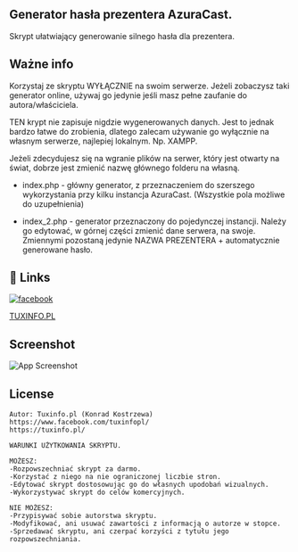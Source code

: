 ## Generator hasła prezentera AzuraCast.

Skrypt ułatwiający generowanie silnego hasła dla prezentera.

## Ważne info

Korzystaj ze skryptu WYŁĄCZNIE na swoim serwerze.
Jeżeli zobaczysz taki generator online, używaj go jedynie jeśli masz pełne zaufanie do autora/właściciela.

TEN krypt nie zapisuje nigdzie wygenerowanych danych.
Jest to jednak bardzo łatwe do zrobienia, dlatego zalecam używanie go wyłącznie na własnym serwerze, najlepiej lokalnym. 
Np. XAMPP.

Jeżeli zdecydujesz się na wgranie plików na serwer, który jest otwarty na świat, dobrze jest zmienić nazwę głównego folderu na własną. 


- index.php - główny generator, z przeznaczeniem do szerszego wykorzystania przy kilku instancja AzuraCast. (Wszystkie pola możliwe do uzupełnienia) 

- index_2.php - generator przeznaczony do pojedynczej instancji. Należy go edytować, w górnej części zmienić dane serwera, na swoje. Zmiennymi pozostaną jedynie NAZWA PREZENTERA + automatycznie generowane hasło. 

## 🔗 Links
[![facebook](https://img.shields.io/badge/facebook-4267B2?style=for-the-badge&logo=facebook&logoColor=white)](https://www.facebook.com/tuxinfopl)

[TUXINFO.PL](https://tuxinfo.pl)


## Screenshot

![App Screenshot](https://tuxinfo.pl/wp-content/uploads/2023/07/screen-generator.png)


## License

    Autor: Tuxinfo.pl (Konrad Kostrzewa)
    https://www.facebook.com/tuxinfopl/
    https://tuxinfo.pl/
    
    WARUNKI UŻYTKOWANIA SKRYPTU.

    MOŻESZ:
    -Rozpowszechniać skrypt za darmo.
    -Korzystać z niego na nie ograniczonej liczbie stron.
    -Edytować skrypt dostosowując go do własnych upodobań wizualnych.
    -Wykorzystywać skrypt do celów komercyjnych.

    NIE MOŻESZ:
    -Przypisywać sobie autorstwa skryptu.
    -Modyfikować, ani usuwać zawartości z informacją o autorze w stopce.
    -Sprzedawać skryptu, ani czerpać korzyści z tytułu jego rozpowszechniania.

